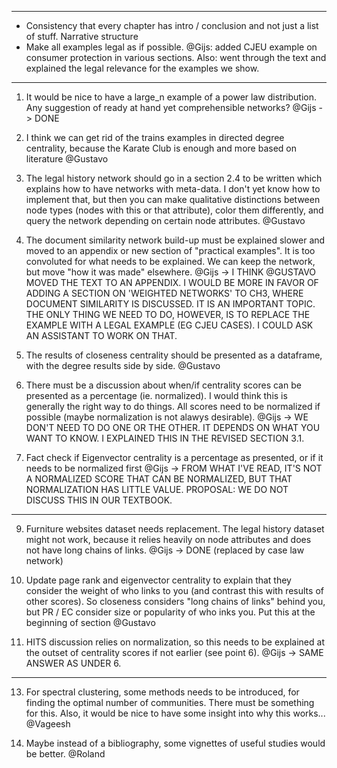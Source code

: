 ****

* Consistency that every chapter has intro / conclusion and not just a list of stuff. Narrative structure
* Make all examples legal as if possible. @Gijs: added CJEU example on consumer protection in various sections. Also: went through the text and explained the legal relevance for the examples we show.

**** 
1. It would be nice to have a large_n example of a power law distribution. Any suggestion of ready at hand yet comprehensible networks? @Gijs -> DONE

2. I think we can get rid of the trains examples in directed degree centrality, because the Karate Club is enough and more based on literature @Gustavo

3. The legal history network should go in a section 2.4 to be written which explains how to have networks with meta-data. I don't yet know how to implement that, but then you can make qualitative distinctions between node types (nodes with this or that attribute), color them differently, and query the network depending on certain node attributes. @Gustavo

4. The document similarity network build-up must be explained slower and moved to an appendix or new section of "practical examples". It is too convoluted for what needs to be explained. We can keep the network, but move "how it was made" elsewhere. @Gijs -> I THINK @GUSTAVO MOVED THE TEXT TO AN APPENDIX. I WOULD BE MORE IN FAVOR OF ADDING A SECTION ON 'WEIGHTED NETWORKS' TO CH3, WHERE DOCUMENT SIMILARITY IS DISCUSSED. IT IS AN IMPORTANT TOPIC. THE ONLY THING WE NEED TO DO, HOWEVER, IS TO REPLACE THE EXAMPLE WITH A LEGAL EXAMPLE (EG CJEU CASES). I COULD ASK AN ASSISTANT TO WORK ON THAT.

5. The results of closeness centrality should be presented as a dataframe, with the degree results side by side. @Gustavo

6. There must be a discussion about when/if centrality scores can be presented as a percentage (ie. normalized). I would think this is generally the right way to do things. All scores need to be normalized if possible (maybe normalization is not alawys desirable). @Gijs -> WE DON'T NEED TO DO ONE OR THE OTHER. IT DEPENDS ON WHAT YOU WANT TO KNOW. I EXPLAINED THIS IN THE REVISED SECTION 3.1.

7. Fact check if Eigenvector centrality is a percentage as presented, or if it needs to be normalized first @Gijs -> FROM WHAT I'VE READ, IT'S NOT A NORMALIZED SCORE THAT CAN BE NORMALIZED, BUT THAT NORMALIZATION HAS LITTLE VALUE. PROPOSAL: WE DO NOT DISCUSS THIS IN OUR TEXTBOOK. 

---

9. Furniture websites dataset needs replacement. The legal history dataset might not work, because it relies heavily on node attributes and does not have long chains of links. @Gijs -> DONE (replaced by case law network)

10. Update page rank and eigenvector centrality to explain that they consider the weight of who links to you (and contrast this with results of other scores). So closeness considers "long chains of links" behind you, but PR / EC consider size or popularity of who inks you. Put this at the beginning of section @Gustavo

11. HITS discussion relies on normalization, so this needs to be explained at the outset of centrality scores if not earlier (see point 6). @Gijs -> SAME ANSWER AS UNDER 6.

-----

13. For spectral clustering, some methods needs to be introduced, for finding the optimal number of communities. There must be something for this. Also, it would be nice to have some insight into why this works... @Vageesh

14. Maybe instead of a bibliography, some vignettes of useful studies would be better. @Roland

